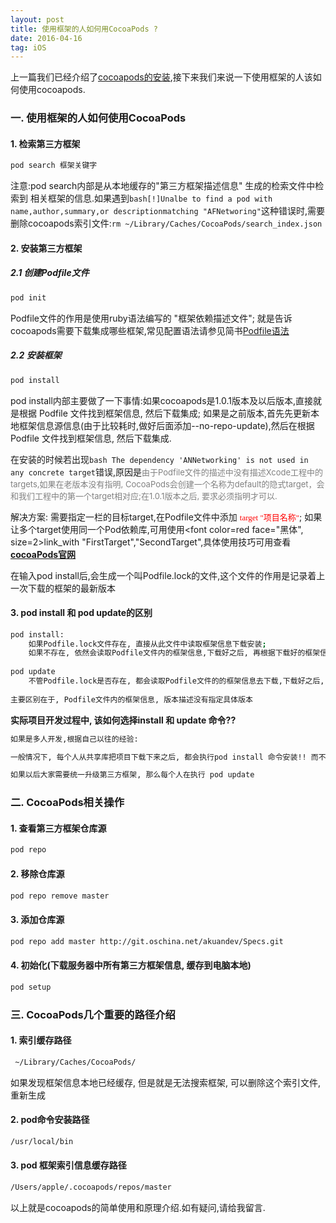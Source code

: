 ```yaml
---
layout: post
title: 使用框架的人如何用CocoaPods ?
date: 2016-04-16 
tag: iOS 
---
```

上一篇我们已经介绍了[cocoapods的安装](https://paulpang.github.io/2017/02/28/cocoapods系列之----cocoapods的安装/),接下来我们来说一下使用框架的人该如何使用cocoapods. 

### 一. 使用框架的人如何使用CocoaPods

#### 1. 检索第三方框架

```bash
pod search 框架关键字
```
注意:pod search内部是从本地缓存的"第三方框架描述信息" 生成的检索文件中检索到 相关框架的信息.如果遇到```bash[!]Unalbe to find a pod with name,author,summary,or descriptionmatching "AFNetworing"```这种错误时,需要删除cocoapods索引文件:```rm ~/Library/Caches/CocoaPods/search_index.json```

#### 2. 安装第三方框架

##### 2.1 创建Podfile文件

```bash
pod init
```
Podfile文件的作用是使用ruby语法编写的 "框架依赖描述文件"; 就是告诉cocoapods需要下载集成哪些框架,常见配置语法请参见简书[Podfile语法](http://www.jianshu.com/p/8af475c4f717)

##### 2.2 安装框架

```bash
pod install
```
pod install内部主要做了一下事情:如果cocoapods是1.0.1版本及以后版本,直接就是根据 Podfile 文件找到框架信息, 然后下载集成; 如果是之前版本,首先先更新本地框架信息源信息(由于比较耗时,做好后面添加--no-repo-update),然后在根据 Podfile 文件找到框架信息, 然后下载集成.

在安装的时候若出现```bash The dependency 'ANNetworking' is not used in any concrete target```错误,原因是<font color=gray size=2>由于Podfile文件的描述中没有描述Xcode工程中的targets,如果在老版本没有指明, CocoaPods会创建一个名称为default的隐式target，会和我们工程中的第一个target相对应;在1.0.1版本之后, 要求必须指明才可以.</font>

解决方案: 需要指定一栏的目标target,在Podfile文件中添加
<font color=red face=“黑体” size=2> target "项目名称"</font>; 如果让多个target使用同一个Pod依赖库,可用使用<font color=red face="黑体", size=2>link_with "FirstTarget","SecondTarget"</font>,具体使用技巧可用查看<strong>[cocoaPods官网](https://guides.cocoapods.org)</strong>

在输入pod install后,会生成一个叫Podfile.lock的文件,这个文件的作用是记录着上一次下载的框架的最新版本

#### 3. pod install 和 pod update的区别


```bash
pod install:
	如果Podfile.lock文件存在, 直接从此文件中读取框架信息下载安装;
	如果不存在, 依然会读取Podfile文件内的框架信息,下载好之后, 再根据下载好的框架信息, 生成Podfile.lock文件
	
pod update
	不管Podfile.lock是否存在, 都会读取Podfile文件的的框架信息去下载,下载好之后, 再根据下载好的框架信息, 生成Podfile.lock文件
	
主要区别在于, Podfile文件内的框架信息, 版本描述没有指定具体版本	
```
<strong>实际项目开发过程中, 该如何选择install 和 update 命令??</strong>

```bash
如果是多人开发,根据自己以往的经验:

一般情况下, 每个人从共享库把项目下载下来之后, 都会执行pod install 命令安装!! 而不是选择 pod update ,目的: 是为了保证大家使用的第三方框架版本一致!!

如果以后大家需要统一升级第三方框架, 那么每个人在执行 pod update
```

### 二. CocoaPods相关操作

#### 1. 查看第三方框架仓库源

```bash
pod repo
```
#### 2. 移除仓库源

```bash
pod repo remove master
```
#### 3. 添加仓库源

```bash
pod repo add master http://git.oschina.net/akuandev/Specs.git
```
#### 4. 初始化(下载服务器中所有第三方框架信息, 缓存到电脑本地)

```bash
pod setup
```

### 三. CocoaPods几个重要的路径介绍

#### 1. 索引缓存路径

```bash
 ~/Library/Caches/CocoaPods/
```
如果发现框架信息本地已经缓存, 但是就是无法搜索框架, 可以删除这个索引文件, 重新生成

#### 2. pod命令安装路径

```bash
/usr/local/bin
```
#### 3. pod 框架索引信息缓存路径

```bash
/Users/apple/.cocoapods/repos/master
```

以上就是cocoapods的简单使用和原理介绍.如有疑问,请给我留言.









































